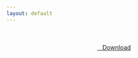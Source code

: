 ```yaml
---
layout: default
---
```


<br />

<br />

<center>
<a href="https://drive.google.com/uc?authuser=0&id=1l6Dl9eS6Y9l71a8_spU_KAN8da46gDuu&export=download" class="hbt"><i class="fa fa-chevron-down" aria-hidden="true"></i>&nbsp; &nbsp;Download</a>
</center><br />

<br />
